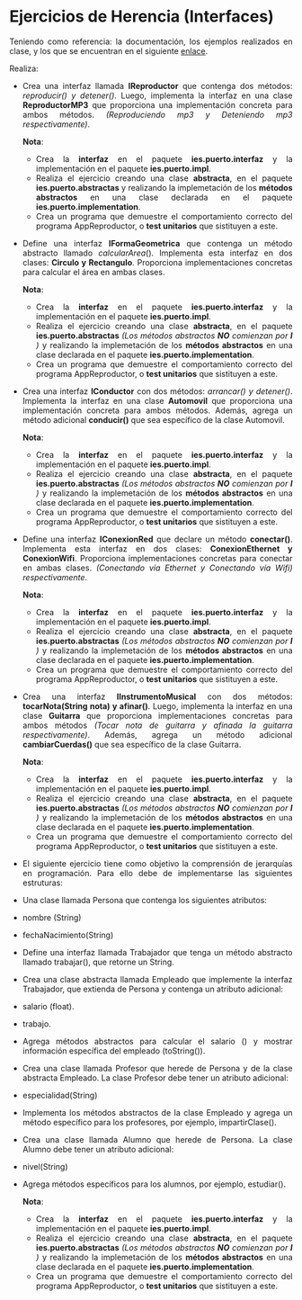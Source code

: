 <div align="justify">

# Ejercicios de Herencia (Interfaces)

Teniendo como referencia: la documentación, los ejemplos realizados en clase, y los que se encuentran en el siguiente [enlace](../../Ejemplos/).

Realiza:

- Crea una interfaz llamada __IReproductor__ que contenga dos métodos: _reproducir() y detener()_. Luego, implementa la interfaz en una clase __ReproductorMP3__ que proporciona una implementación concreta para ambos métodos. _(Reproduciendo mp3 y Deteniendo mp3 respectivamente)_.
    
    __Nota__:
    - Crea la __interfaz__ en el paquete __ies.puerto.interfaz__ y la implementación en el paquete __ies.puerto.impl__.
    - Realiza el ejercicio creando una clase __abstracta__, en el paquete __ies.puerto.abstractas__ y realizando la implemetación de los __métodos abstractos__ en una clase declarada en el paquete __ies.puerto.implementation__.  
    - Crea un programa que demuestre el comportamiento correcto del programa AppReproductor, o __test unitarios__ que sistituyen a este.
- Define una interfaz __IFormaGeometrica__ que contenga un método abstracto llamado _calcularArea_(). Implementa esta interfaz en dos clases: __Circulo y Rectangulo__. Proporciona implementaciones concretas para calcular el área en ambas clases.
    
    __Nota__:
    - Crea la __interfaz__ en el paquete __ies.puerto.interfaz__ y la implementación en el paquete __ies.puerto.impl__.
    - Realiza el ejercicio creando una clase __abstracta__, en el paquete __ies.puerto.abstractas__ _(Los métodos abstractos_ ___NO___ _comienzan por_ ___I___ _)_ y realizando la implemetación de los __métodos abstractos__ en una clase declarada en el paquete __ies.puerto.implementation__.  
    - Crea un programa que demuestre el comportamiento correcto del programa AppReproductor, o __test unitarios__ que sistituyen a este.
- Crea una interfaz __IConductor__ con dos métodos: _arrancar() y detener()_. Implementa la interfaz en una clase __Automovil__ que proporciona una implementación concreta para ambos métodos. Además, agrega un método adicional __conducir()__ que sea específico de la clase Automovil.
    
    __Nota__:
    - Crea la __interfaz__ en el paquete __ies.puerto.interfaz__ y la implementación en el paquete __ies.puerto.impl__.
    - Realiza el ejercicio creando una clase __abstracta__, en el paquete __ies.puerto.abstractas__ _(Los métodos abstractos_ ___NO___ _comienzan por_ ___I___ _)_ y realizando la implemetación de los __métodos abstractos__ en una clase declarada en el paquete __ies.puerto.implementation__.  
    - Crea un programa que demuestre el comportamiento correcto del programa AppReproductor, o __test unitarios__ que sistituyen a este.
- Define una interfaz __IConexionRed__ que declare un método __conectar()__. Implementa esta interfaz en dos clases: __ConexionEthernet y ConexionWifi__. Proporciona implementaciones concretas para conectar en ambas clases. _(Conectando vía Ethernet y Conectando vía Wifi) respectivamente_.
    
    __Nota__:
    - Crea la __interfaz__ en el paquete __ies.puerto.interfaz__ y la implementación en el paquete __ies.puerto.impl__.
    - Realiza el ejercicio creando una clase __abstracta__, en el paquete __ies.puerto.abstractas__ _(Los métodos abstractos_ ___NO___ _comienzan por_ ___I___ _)_ y realizando la implemetación de los __métodos abstractos__ en una clase declarada en el paquete __ies.puerto.implementation__.  
    - Crea un programa que demuestre el comportamiento correcto del programa AppReproductor, o __test unitarios__ que sistituyen a este.
- Crea una interfaz __IInstrumentoMusical__ con dos métodos: __tocarNota(String nota) y afinar()__. Luego, implementa la interfaz en una clase __Guitarra__ que proporciona implementaciones concretas para ambos métodos _(Tocar nota de guitarra y afinada la guitarra respectivamente)_. Además, agrega un método adicional __cambiarCuerdas()__ que sea específico de la clase Guitarra.
    
    __Nota__:
    - Crea la __interfaz__ en el paquete __ies.puerto.interfaz__ y la implementación en el paquete __ies.puerto.impl__.
    - Realiza el ejercicio creando una clase __abstracta__, en el paquete __ies.puerto.abstractas__ _(Los métodos abstractos_ ___NO___ _comienzan por_ ___I___ _)_ y realizando la implemetación de los __métodos abstractos__ en una clase declarada en el paquete __ies.puerto.implementation__.  
    - Crea un programa que demuestre el comportamiento correcto del programa AppReproductor, o __test unitarios__ que sistituyen a este.
- El siguiente ejercicio tiene como objetivo la comprensión de jerarquías en programación. Para ello debe de implementarse las siguientes estruturas:    
 - Una clase llamada Persona que contenga los siguientes atributos:
  - nombre (String)
  - fechaNacimiento(String)
 - Define una interfaz llamada Trabajador que tenga un método abstracto llamado trabajar(), que retorne un String.
 - Crea una clase abstracta llamada Empleado que implemente la interfaz Trabajador, que extienda de Persona y contenga un atributo adicional:
  - salario (float).
  - trabajo.
 - Agrega métodos abstractos para calcular el salario () y mostrar información específica del empleado (toString()).    
 - Crea una clase llamada Profesor que herede de Persona y de la clase abstracta Empleado. La clase Profesor debe tener un atributo adicional:
  - especialidad(String) 
 - Implementa los métodos abstractos de la clase Empleado y agrega un método específico para los profesores, por ejemplo, impartirClase().
 - Crea una clase llamada Alumno que herede de Persona. La clase Alumno debe tener un atributo adicional:
  - nivel(String)
 - Agrega métodos específicos para los alumnos, por ejemplo, estudiar().
    
    __Nota__:
    - Crea la __interfaz__ en el paquete __ies.puerto.interfaz__ y la implementación en el paquete __ies.puerto.impl__.
    - Realiza el ejercicio creando una clase __abstracta__, en el paquete __ies.puerto.abstractas__ _(Los métodos abstractos_ ___NO___ _comienzan por_ ___I___ _)_ y realizando la implemetación de los __métodos abstractos__ en una clase declarada en el paquete __ies.puerto.implementation__.  
    - Crea un programa que demuestre el comportamiento correcto del programa AppReproductor, o __test unitarios__ que sistituyen a este.

</div>